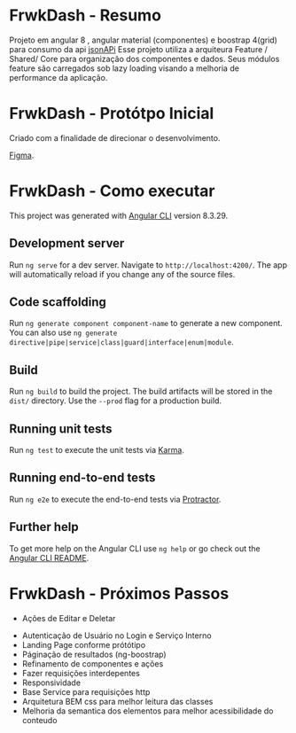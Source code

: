 
# FrwkDash - Resumo
Projeto em angular 8 , angular material (componentes) e boostrap 4(grid) para  consumo da api [jsonAPi](https://jsonplaceholder.typicode.com/)
Esse projeto utiliza a arquiteura Feature / Shared/ Core para organização dos componentes e dados.
Seus módulos feature são carregados sob lazy loading visando a melhoria de performance da aplicação.


# FrwkDash - Protótpo Inicial
Criado com a finalidade de direcionar o desenvolvimento.

[Figma](https://www.figma.com/file/6dOHZGxGYNHMcMhfWuh4Yr/Framework?node-id=0%3A1).




# FrwkDash - Como executar

This project was generated with [Angular CLI](https://github.com/angular/angular-cli) version 8.3.29.

## Development server

Run `ng serve` for a dev server. Navigate to `http://localhost:4200/`. The app will automatically reload if you change any of the source files.

## Code scaffolding

Run `ng generate component component-name` to generate a new component. You can also use `ng generate directive|pipe|service|class|guard|interface|enum|module`.

## Build

Run `ng build` to build the project. The build artifacts will be stored in the `dist/` directory. Use the `--prod` flag for a production build.

## Running unit tests

Run `ng test` to execute the unit tests via [Karma](https://karma-runner.github.io).

## Running end-to-end tests

Run `ng e2e` to execute the end-to-end tests via [Protractor](http://www.protractortest.org/).

## Further help

To get more help on the Angular CLI use `ng help` or go check out the [Angular CLI README](https://github.com/angular/angular-cli/blob/master/README.md).


# FrwkDash - Próximos Passos
- Ações de Editar e Deletar
* Autenticação de Usuário  no Login e Serviço Interno
* Landing Page conforme prótótipo
* Páginação de resultados (ng-boostrap)
* Refinamento de componentes e ações 
* Fazer requisições interdepentes
* Responsividade
* Base Service para requisições http
* Arquitetura BEM css para melhor leitura das classes
* Melhoria da semantica dos elementos para melhor acessibilidade do conteudo


